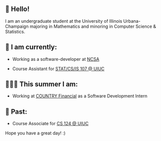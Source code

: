 ## :wave: Hello!

I am an undergraduate student at the University of Illinois Urbana-Champaign majoring in Mathematics and minoring in Computer Science & Statistics. 

## 📌 I am currently: 

   - Working as a software-developer at [NCSA](https://www.ncsa.illinois.edu/) 
    
   - Course Assistant for [STAT/CS/IS 107 @ UIUC](https://discovery.cs.illinois.edu/)

## 👨🏽‍💻 This summer I am: 
   - Working at [COUNTRY Financial](https://www.countryfinancial.com/) as a Software Development Intern

## 📝 Past:

   - Course Associate for [CS 124 @ UIUC](https://www.cs124.org/)

   
Hope you have a great day! :)
